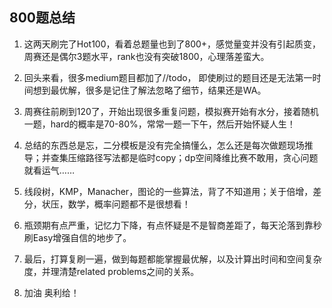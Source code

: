 ## 800题总结

1. 这两天刷完了Hot100，看着总题量也到了800+，感觉量变并没有引起质变，周赛还是偶尔3题水平，rank也没有突破1800，心理落差蛮大。

2. 回头来看，很多medium题目都加了//todo， 即使刷过的题目还是无法第一时间想到最优解，很多是记住了解法忽略了细节，结果还是WA。

3. 周赛往前刷到120了，开始出现很多重复问题，模拟赛开始有水分，接着随机一题，hard的概率是70-80%，常常一题一下午，然后开始怀疑人生！

4. 总结的东西总是忘，二分模板是没有完全搞懂么，怎么还是每次做题现场推导；并查集压缩路径写法都是临时copy；dp空间降维比赛不敢用，贪心问题就看运气……

5. 线段树，KMP，Manacher，图论的一些算法，背了不知道用；关于倍增，差分，状压，数学，概率问题都不是很想看！

6. 瓶颈期有点严重，记忆力下降，有点怀疑是不是智商差距了，每天沦落到靠秒刷Easy增强自信的地步了。

7. 最后，打算复刷一遍，做到每题都能掌握最优解，以及计算出时间和空间复杂度，并理清楚related problems之间的关系。

8. 加油 奥利给！